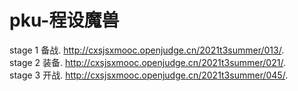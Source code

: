 # pku-程设魔兽
stage 1 备战. http://cxsjsxmooc.openjudge.cn/2021t3summer/013/.   
stage 2 装备. 
http://cxsjsxmooc.openjudge.cn/2021t3summer/021/.   
stage 3 开战. 
http://cxsjsxmooc.openjudge.cn/2021t3summer/045/. 
